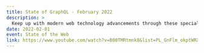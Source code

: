 ```yaml
---
title: State of GraphQL - February 2022
description: >
  Keep up with modern web technology advancements through these special “State of” events. This month, we’re bringing you a “State of GraphQL” panel. Hear from core contributors & more about upcoming releases, recent milestones, and community initiatives!
date: 2022-02-01
event: State of the Web
link: https://www.youtube.com/watch?v=B00TMRtmnk8&list=PL_GnFlm_okptWRXF6cu9FxRva--XoxB5g&index=16
---
```

